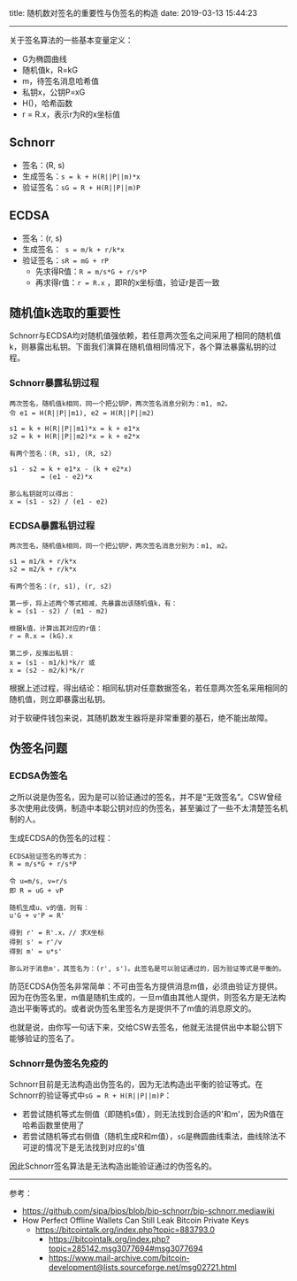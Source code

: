 title: 随机数对签名的重要性与伪签名的构造
date: 2019-03-13 15:44:23

---

关于签名算法的一些基本变量定义：

* G为椭圆曲线
* 随机值k，R=kG
* m，待签名消息哈希值
* 私钥x，公钥P=xG
* H()，哈希函数
* r = R.x，表示r为R的x坐标值

## Schnorr

* 签名：(R, s)
* 生成签名：`s = k + H(R||P||m)*x`
* 验证签名：`sG = R + H(R||P||m)P`

## ECDSA

* 签名：(r, s)
* 生成签名：` s = m/k + r/k*x`
* 验证签名：`sR = mG + rP`
  * 先求得R值：`R = m/s*G + r/s*P`
  * 再求得r值：`r = R.x` ，即R的x坐标值，验证r是否一致

## 随机值k选取的重要性

Schnorr与ECDSA均对随机值强依赖，若任意两次签名之间采用了相同的随机值k，则暴露出私钥。下面我们演算在随机值相同情况下，各个算法暴露私钥的过程。

### Schnorr暴露私钥过程

```
两次签名，随机值k相同，同一个把公钥P，两次签名消息分别为：m1, m2。
令 e1 = H(R||P||m1), e2 = H(R||P||m2)

s1 = k + H(R||P||m1)*x = k + e1*x
s2 = k + H(R||P||m2)*x = k + e2*x

有两个签名：(R, s1), (R, s2)

s1 - s2 = k + e1*x - (k + e2*x)
        = (e1 - e2)*x

那么私钥就可以得出：
x = (s1 - s2) / (e1 - e2)
```

### ECDSA暴露私钥过程

```
两次签名，随机值k相同，同一个把公钥P，两次签名消息分别为：m1, m2。

s1 = m1/k + r/k*x
s2 = m2/k + r/k*x

有两个签名：(r, s1), (r, s2)

第一步，将上述两个等式相减，先暴露出该随机值k，有：
k = (s1 - s2) / (m1 - m2)

根据k值，计算出其对应的r值：
r = R.x = (kG).x

第二步，反推出私钥：
x = (s1 - m1/k)*k/r 或
x = (s2 - m2/k)*k/r
```

根据上述过程，得出结论：相同私钥对任意数据签名，若任意两次签名采用相同的随机值，则立即暴露出私钥。

对于软硬件钱包来说，其随机数发生器将是非常重要的基石，绝不能出故障。

## 伪签名问题

### ECDSA伪签名

之所以说是伪签名，因为是可以验证通过的签名，并不是“无效签名”。CSW曾经多次使用此伎俩，制造中本聪公钥对应的伪签名，甚至骗过了一些不太清楚签名机制的人。

生成ECDSA的伪签名的过程：

```
ECDSA验证签名的等式为：
R = m/s*G + r/s*P

令 u=m/s, v=r/s
即 R = uG + vP

随机生成u、v的值，则有：
u'G + v'P = R'

得到 r' = R'.x，// 求X坐标
得到 s' = r'/v
得到 m' = u*s'

那么对于消息m'，其签名为：(r', s')。此签名是可以验证通过的，因为验证等式是平衡的。
```

防范ECDSA伪签名非常简单：不可由签名方提供消息m值，必须由验证方提供。因为在伪签名里，m值是随机生成的，一旦m值由其他人提供，则签名方是无法构造出平衡等式的。或者说伪签名里签名方是提供不了m值的消息原文的。

也就是说，由你写一句话下来，交给CSW去签名，他就无法提供出中本聪公钥下能够验证的签名了。

### Schnorr是伪签名免疫的

Schnorr目前是无法构造出伪签名的，因为无法构造出平衡的验证等式。在Schnorr的验证等式中`sG = R + H(R||P||m)P`：

* 若尝试随机等式左侧值（即随机s值），则无法找到合适的R'和m'，因为R值在哈希函数里使用了
* 若尝试随机等式右侧值（随机生成R和m值），`sG`是椭圆曲线乘法，曲线除法不可逆的情况下是无法找到对应的s'值

因此Schnorr签名算法是无法构造出能验证通过的伪签名的。

---

参考：

* https://github.com/sipa/bips/blob/bip-schnorr/bip-schnorr.mediawiki
* How Perfect Offline Wallets Can Still Leak Bitcoin Private Keys
  * https://bitcointalk.org/index.php?topic=883793.0
    * https://bitcointalk.org/index.php?topic=285142.msg3077694#msg3077694
    * https://www.mail-archive.com/bitcoin-development@lists.sourceforge.net/msg02721.html